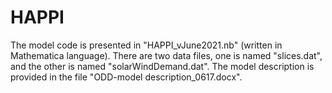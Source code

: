 # HAPPI
The model code is presented in "HAPPI_vJune2021.nb" (written in Mathematica language).
There are two data files, one is named "slices.dat", and the other is named "solarWindDemand.dat".
The model description is provided in the file "ODD-model description_0617.docx".
